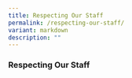 ```yaml
---
title: Respecting Our Staff
permalink: /respecting-our-staff/
variant: markdown
description: ""
---
```

### Respecting Our Staff